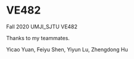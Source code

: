 # VE482
Fall 2020 UMJI_SJTU VE482 

Thanks to my teammates.

Yicao Yuan, Feiyu Shen, Yiyun Lu, Zhengdong Hu

